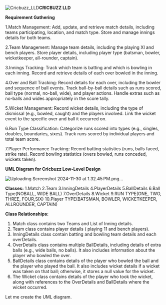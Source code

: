 ![Cricbuzz_LLD](https://github.com/user-attachments/assets/bf0d3087-b295-4d00-b3a2-81d804256fcb)**CRICBUZZ LLD** 

**Requirement Gathering**

1.Match Management:
Add, update, and retrieve match details, including teams participating, location, and match type.
Store and manage innings details for both teams.

2.Team Management:
Manage team details, including the playing XI and bench players.
Store player details, including player type (batsman, bowler, wicketkeeper, all-rounder, captain).

3.Innings Tracking:
Track which team is batting and which is bowling in each inning.
Record and retrieve details of each over bowled in the inning.

4.Over and Ball Tracking:
Record details for each over, including the bowler and sequence of ball events.
Track ball-by-ball details such as runs scored, ball type (normal, no-ball, wide), and player actions.
Handle extras such as no-balls and wides appropriately in the score tally.

5.Wicket Management:
Record wicket details, including the type of dismissal (e.g., bowled, caught) and the players involved.
Link the wicket event to the specific over and ball it occurred on.

6.Run Type Classification:
Categorize runs scored into types (e.g., singles, doubles, boundaries, sixes).
Track runs scored by individual players and total team score.

7.Player Performance Tracking:
Record batting statistics (runs, balls faced, strike rate).
Record bowling statistics (overs bowled, runs conceded, wickets taken).




**UML Diagram for Cricbuzz Low-Level Design**


![Uploading Screenshot 2024-11-30 at 1.32.45 PM.png…]()



**Classes:**
1.Match
2.Team
3.InningDetails
4.PlayerDetails
5.BallDetails
6.Ball Type(NOBALL, WIDE BALL)
7.OverDetails
8.Wicket
9.RUN TYPE(ONE, TWO, THREE, FOUR,SIX)
10.Player TYPE(BATSMAN, BOWLER, WICKETKEEPER, ALLROUNDER, CAPTAIN)

**Class Relationships:**
1. Match class contains two Teams and List of Inning details.
2. Team class contains player details ( playing 11 and bench players).
3. InningDetails class contain batting and bowling team details and each overDetails.
4. OverDetails class contains multiple BallDetails, including details of extra balls (e.g., wide balls, no balls). It also includes information about the player who bowled the over.
5. BallDetails class contains details of the player who bowled the ball and the player who played the ball. It also includes wicket details if a wicket was taken on that ball; otherwise, it stores a null value for the wicket.
6. The Wicket class contains details of the player who took the wicket, along with references to the OverDetails and BallDetails where the wicket occurred.

Let me create the UML diagram.





 
